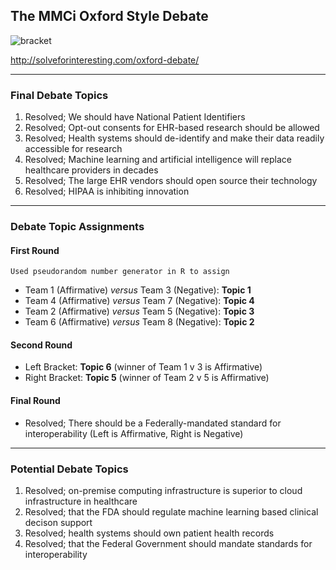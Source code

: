 ## The MMCi Oxford Style Debate
![bracket](https://github.com/Duke-Translational-Bioinformatics/mmci-practical-datascience/blob/master/projects/debate/debateAssets/Bracket.png)

http://solveforinteresting.com/oxford-debate/

___
### Final Debate Topics
1. Resolved; We should have National Patient Identifiers
2. Resolved; Opt-out consents for EHR-based research should be allowed
3. Resolved; Health systems should de-identify and make their data readily accessible for research
4. Resolved; Machine learning and artificial intelligence will replace healthcare providers in decades
5. Resolved; The large EHR vendors should open source their technology
6. Resolved; HIPAA is inhibiting innovation

___
### Debate Topic Assignments
#### First Round
```Used pseudorandom number generator in R to assign```

* Team 1 (Affirmative) *versus* Team 3 (Negative): **Topic 1**
* Team 4 (Affirmative) *versus* Team 7 (Negative): **Topic 4**
* Team 2 (Affirmative) *versus* Team 5 (Negative): **Topic 3**
* Team 6 (Affirmative) *versus* Team 8 (Negative): **Topic 2**
#### Second Round
* Left Bracket: **Topic 6** (winner of Team 1 v 3 is Affirmative)
* Right Bracket: **Topic 5** (winner of Team 2 v 5 is Affirmative)
#### Final Round
* Resolved; There should be a Federally-mandated standard for interoperability
(Left is Affirmative, Right is Negative)

___
### Potential Debate Topics
1. Resolved; on-premise computing infrastructure is superior to cloud infrastructure in healthcare
2. Resolved; that the FDA should regulate machine learning based clinical decison support
3. Resolved; health systems should own patient health records
4. Resolved; that the Federal Government should mandate standards for interoperability
